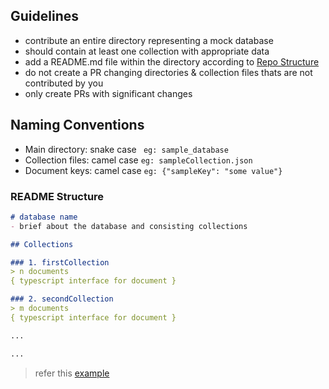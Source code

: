 ## Guidelines
- contribute an entire directory representing a mock database
- should contain at least one collection with appropriate data
- add a README.md file within the directory according to [Repo Structure](https://github.com/JsonStore/apis/blob/main/CONTRIBUTING.md#readme-structure) 
- do not create a PR changing directories & collection files thats are not contributed by you
- only create PRs with significant changes


## Naming Conventions  

- Main directory: snake case ` eg: sample_database`
- Collection files: camel case `eg: sampleCollection.json`
- Document keys: camel case `eg: {"sampleKey": "some value"}`


### README Structure
```markdown
# database name
- brief about the database and consisting collections

## Collections

### 1. firstCollection
> n documents
{ typescript interface for document }

### 2. secondCollection
> m documents
{ typescript interface for document }

...

...

```
> refer this [example](./dynalist/README.md)